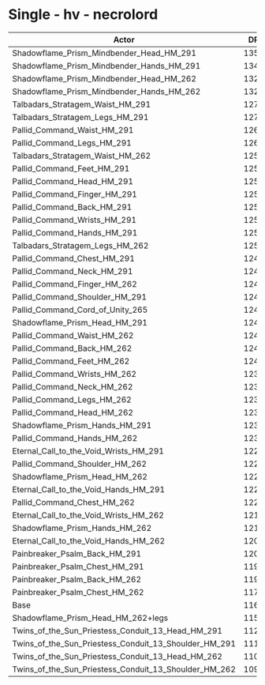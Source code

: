 # Single - hv - necrolord
| Actor | DPS | Increase |
|---|:---:|:---:|
|Shadowflame_Prism_Mindbender_Head_HM_291|13537|16.46%|
|Shadowflame_Prism_Mindbender_Hands_HM_291|13444|15.66%|
|Shadowflame_Prism_Mindbender_Head_HM_262|13278|14.23%|
|Shadowflame_Prism_Mindbender_Hands_HM_262|13242|13.92%|
|Talbadars_Stratagem_Waist_HM_291|12779|9.94%|
|Talbadars_Stratagem_Legs_HM_291|12776|9.91%|
|Pallid_Command_Waist_HM_291|12609|8.47%|
|Pallid_Command_Legs_HM_291|12604|8.43%|
|Talbadars_Stratagem_Waist_HM_262|12588|8.30%|
|Pallid_Command_Feet_HM_291|12587|8.28%|
|Pallid_Command_Head_HM_291|12585|8.27%|
|Pallid_Command_Finger_HM_291|12578|8.21%|
|Pallid_Command_Back_HM_291|12537|7.86%|
|Pallid_Command_Wrists_HM_291|12534|7.83%|
|Pallid_Command_Hands_HM_291|12518|7.69%|
|Talbadars_Stratagem_Legs_HM_262|12517|7.68%|
|Pallid_Command_Chest_HM_291|12499|7.53%|
|Pallid_Command_Neck_HM_291|12497|7.51%|
|Pallid_Command_Finger_HM_262|12443|7.04%|
|Pallid_Command_Shoulder_HM_291|12440|7.02%|
|Pallid_Command_Cord_of_Unity_265|12433|6.96%|
|Shadowflame_Prism_Head_HM_291|12429|6.93%|
|Pallid_Command_Waist_HM_262|12426|6.90%|
|Pallid_Command_Back_HM_262|12409|6.75%|
|Pallid_Command_Feet_HM_262|12407|6.74%|
|Pallid_Command_Wrists_HM_262|12395|6.63%|
|Pallid_Command_Neck_HM_262|12366|6.39%|
|Pallid_Command_Legs_HM_262|12365|6.37%|
|Pallid_Command_Head_HM_262|12346|6.21%|
|Shadowflame_Prism_Hands_HM_291|12338|6.14%|
|Pallid_Command_Hands_HM_262|12333|6.10%|
|Eternal_Call_to_the_Void_Wrists_HM_291|12296|5.78%|
|Pallid_Command_Shoulder_HM_262|12257|5.44%|
|Shadowflame_Prism_Head_HM_262|12256|5.44%|
|Eternal_Call_to_the_Void_Hands_HM_291|12256|5.44%|
|Pallid_Command_Chest_HM_262|12249|5.37%|
|Eternal_Call_to_the_Void_Wrists_HM_262|12159|4.60%|
|Shadowflame_Prism_Hands_HM_262|12150|4.53%|
|Eternal_Call_to_the_Void_Hands_HM_262|12073|3.87%|
|Painbreaker_Psalm_Back_HM_291|12036|3.54%|
|Painbreaker_Psalm_Chest_HM_291|11964|2.92%|
|Painbreaker_Psalm_Back_HM_262|11904|2.41%|
|Painbreaker_Psalm_Chest_HM_262|11725|0.87%|
|Base|11624|0.00%|
|Shadowflame_Prism_Head_HM_262+legs|11582|-0.36%|
|Twins_of_the_Sun_Priestess_Conduit_13_Head_HM_291|11286|-2.91%|
|Twins_of_the_Sun_Priestess_Conduit_13_Shoulder_HM_291|11139|-4.17%|
|Twins_of_the_Sun_Priestess_Conduit_13_Head_HM_262|11073|-4.74%|
|Twins_of_the_Sun_Priestess_Conduit_13_Shoulder_HM_262|10969|-5.63%|
